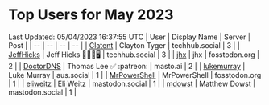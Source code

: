 # Top Users for May 2023
Last Updated: 05/04/2023 16:37:55 UTC
| User | Display Name | Server | Post |
| -- | -- | -- | -- |
| [Clatent](https://techhub.social/@Clatent) | Clayton Tyger | techhub.social | 3 |
| [JeffHicks](https://techhub.social/@JeffHicks) | Jeff Hicks 🐶🎼🍷🖥️ | techhub.social | 3 |
| [jhx](https://fosstodon.org/@jhx) | jhx | fosstodon.org | 2 |
| [DoctorDNS](https://masto.ai/@DoctorDNS) | Thomas Lee ✅ :patreon: | masto.ai | 2 |
| [lukemurray](https://aus.social/@lukemurray) | Luke Murray | aus.social | 1 |
| [MrPowerShell](https://fosstodon.org/@MrPowerShell) | MrPowerShell | fosstodon.org | 1 |
| [eliweitz](https://mastodon.social/@eliweitz) | Eli Weitz | mastodon.social | 1 |
| [mdowst](https://mastodon.social/@mdowst) | Matthew Dowst | mastodon.social | 1 |
